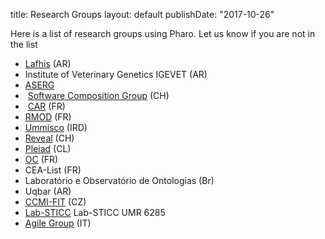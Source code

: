 title: Research Groupslayout: defaultpublishDate: "2017-10-26"Here is a list of research groups using Pharo. Let us know if you are not in the list- [Lafhis](http://lafhis.dc.uba.ar/) \(AR\)- Institute of Veterinary Genetics IGEVET \(AR\)- [ASERG](http://aserg.labsoft.dcc.ufmg.br/pubs/)-  [Software Composition Group](http://scg.unibe.ch) \(CH\)-  [CAR](http://car.mines-douai.fr) \(FR\) - [RMOD](http://rmod.lille.inria.fr) \(FR\)- [Ummisco](http://www.ummisco.ird.fr) \(IRD\)- [Reveal](http://reveal.inf.usi.ch/) \(CH\) - [Pleiad](http://pleiad.cl) \(CL\)- [OC](http://www.lirmm.fr/~dony/) \(FR\)- CEA-List \(FR\)- Laboratório e Observatório de Ontologias \(Br\)- Uqbar \(AR\)- [CCMI-FIT](http://ccmi.fit.cvut.cz/en/ccm-je-nyni-ccmi/) \(CZ\)- [Lab-STICC](http://www.lab-sticc.fr) Lab-STICC UMR 6285- [Agile Group](http://www.agilegroup.eu) \(IT\)
